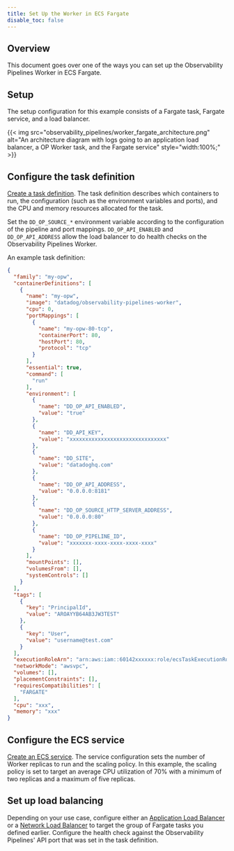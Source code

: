 ```yaml
---
title: Set Up the Worker in ECS Fargate
disable_toc: false
---
```


## Overview

This document goes over one of the ways you can set up the Observability Pipelines Worker in ECS Fargate.

## Setup

The setup configuration for this example consists of a Fargate task, Fargate service, and a load balancer.

{{< img src="observability_pipelines/worker_fargate_architecture.png" alt="An architecture diagram with logs going to an application load balancer, a OP Worker task, and the Fargate service" style="width:100%;" >}}

## Configure the task definition

[Create a task definition][1]. The task definition describes which containers to run, the configuration (such as the environment variables and ports), and the CPU and memory resources allocated for the task.

Set the `DD_OP_SOURCE_*` environment variable according to the configuration of the pipeline and port mappings. `DD_OP_API_ENABLED` and `DD_OP_API_ADDRESS` allow the load balancer to do health checks on the Observability Pipelines Worker.

An example task definition:

```json
{
  "family": "my-opw",
  "containerDefinitions": [
    {
      "name": "my-opw",
      "image": "datadog/observability-pipelines-worker",
      "cpu": 0,
      "portMappings": [
        {
          "name": "my-opw-80-tcp",
          "containerPort": 80,
          "hostPort": 80,
          "protocol": "tcp"
        }
      ],
      "essential": true,
      "command": [
        "run"
      ],
      "environment": [
        {
          "name": "DD_OP_API_ENABLED",
          "value": "true"
        },
        {
          "name": "DD_API_KEY",
          "value": "xxxxxxxxxxxxxxxxxxxxxxxxxxxxxxx"
        },
        {
          "name": "DD_SITE",
          "value": "datadoghq.com"
        },
        {
          "name": "DD_OP_API_ADDRESS",
          "value": "0.0.0.0:8181"
        },
        {
          "name": "DD_OP_SOURCE_HTTP_SERVER_ADDRESS",
          "value": "0.0.0.0:80"
        },
        {
          "name": "DD_OP_PIPELINE_ID",
          "value": "xxxxxxx-xxxx-xxxx-xxxx-xxxx"
        }
      ],
      "mountPoints": [],
      "volumesFrom": [],
      "systemControls": []
    }
  ],
  "tags": [
    {
      "key": "PrincipalId",
      "value": "AROAYYB64AB3JW3TEST"
    },
    {
      "key": "User",
      "value": "username@test.com"
    }
  ],
  "executionRoleArn": "arn:aws:iam::60142xxxxxx:role/ecsTaskExecutionRole",
  "networkMode": "awsvpc",
  "volumes": [],
  "placementConstraints": [],
  "requiresCompatibilities": [
    "FARGATE"
  ],
  "cpu": "xxx",
  "memory": "xxx"
}
```

## Configure the ECS service

[Create an ECS service][2]. The service configuration sets the number of Worker replicas to run and the scaling policy. In this example, the scaling policy is set to target an average CPU utilization of 70% with a minimum of two replicas and a maximum of five replicas.

## Set up load balancing

Depending on your use case, configure either an [Application Load Balancer][3] or a [Network Load Balancer][4] to target the group of Fargate tasks you defined earlier. Configure the health check against the Observability Pipelines' API port that was set in the task definition.

[1]: https://docs.aws.amazon.com/AmazonECS/latest/developerguide/create-task-definition.html
[2]: https://docs.aws.amazon.com/AmazonECS/latest/developerguide/create-service-console-v2.html
[3]: https://docs.aws.amazon.com/elasticloadbalancing/latest/application/create-application-load-balancer.html
[4]: https://docs.aws.amazon.com/elasticloadbalancing/latest/network/create-network-load-balancer.html